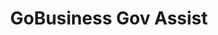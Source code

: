 ---
layout: homepage
title: GoBusiness Gov Assist
description: For Singapore Businesses
image: /images/
permalink: /
notification: <strong>COVID-19 Government Assistance for businesses:</strong> Click <a target="_blank" href="https://covid.gobusiness.gov.sg/govassist/govassist/">here</a> to view the list of government assistance to help businesses tide through COVID-19 
sections:
    - hero:
        title: Government Assistance for Singapore’s Businesses
        subtitle: The Singapore Government offers a range of assistances to help businesses grow and succeed.<br>There are over a 100 assistances available, from funding support to programmes for building skills and knowledge.<br><br>The e-Adviser for government assistance helps businesses in selecting a relevant assistance based on their business need. 
        background: /images/govassist-hero-banner.jpg
        button: Click here to get recommendations from e-Adviser
        url: https://ea-staging.l1t.molb.gov.sg/#/ 
        key_highlights:
        - title: Gobusiness Covid
          url: https://covid.gobusiness.gov.sg/
          description: Supporting Our Businesses, Overcoming Challenges and Emerging Stronger
        - title: Gebiz Alerts
          url: 
          description: Be informed about the latest Government contracts
        - title: Productivity Solutions Grant
          url: /psg/
          description: PSG supports companies in the adoption of pre-scoped IT solutions and equipment that enhances productivity
        - title: Business Grants Portal
          url: https://www.businessgrants.gov.sg/
          description: Business Grants Portal brings government grants for businesses into one place, so it’s easier to find and apply for the grants you need.
---